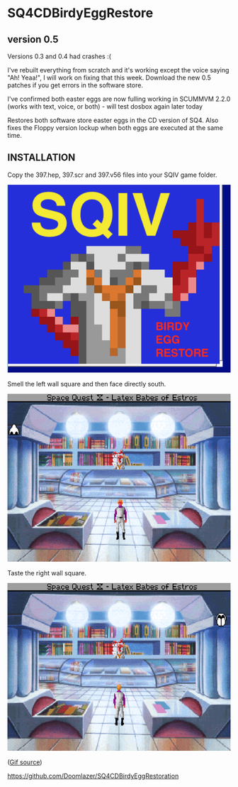 # SQ4CDBirdyEggRestore

## version 0.5

Versions 0.3 and 0.4 had crashes :( 

I've rebuilt everything from scratch and it's working except the voice saying "Ah! Yeaa!", I will work on fixing that this week. Download the new 0.5 patches if you get errors in the software store. 

I've confirmed both easter eggs are now fulling working in SCUMMVM 2.2.0 (works with text, voice, or both) - will test dosbox again later today

 Restores both software store easter eggs in the CD version of SQ4. Also fixes the Floppy version lockup when both eggs are executed at the same time. 

## INSTALLATION

Copy the 397.hep, 397.scr and 397.v56 files into your SQIV game folder.

<img src="birdy.png"  width="600" alt="SQIV Birdy Egg Restoration cover art.">


Smell the left wall square and then face directly south.

<img src="smell.gif"  width="600" alt="A gif showing how smelling the wall activates an easter egg.">


Taste the right wall square.

<img src="taste.gif"  width="600" alt="a gif demonstrates licking the wall to start the second egg.">

(<a href="https://www.benshoof.org/blog/space-quest-iv-easter-eggs" target="_blank">Gif source</a>)



https://github.com/Doomlazer/SQ4CDBirdyEggRestoration
